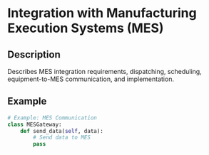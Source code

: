 # Integration with Manufacturing Execution Systems (MES)

## Description
Describes MES integration requirements, dispatching, scheduling, equipment-to-MES communication, and implementation.

## Example
```python
# Example: MES Communication
class MESGateway:
    def send_data(self, data):
        # Send data to MES
        pass
```
